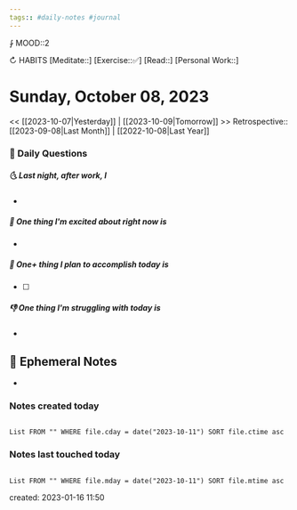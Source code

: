 ```yaml
---
tags:: #daily-notes #journal
---
```


⨑ MOOD::2

↻ HABITS
[Meditate::]
[Exercise::✅]
[Read::]
[Personal Work::]

# Sunday, October 08, 2023

\<\< [[2023-10-07|Yesterday]] | [[2023-10-09|Tomorrow]] >>
Retrospective:: [[2023-09-08|Last Month]] | [[2022-10-08|Last Year]]

### 📅 Daily Questions

##### 🌜 Last night, after work, I

-

##### 🙌 One thing I'm excited about right now is

-

##### 🚀 One+ thing I plan to accomplish today is

- [ ]

##### 👎 One thing I'm struggling with today is

-

## 📝 Ephemeral Notes

-

### Notes created today

```dataview

List FROM "" WHERE file.cday = date("2023-10-11") SORT file.ctime asc

```

### Notes last touched today

```dataview

List FROM "" WHERE file.mday = date("2023-10-11") SORT file.mtime asc

```

created: 2023-01-16 11:50
